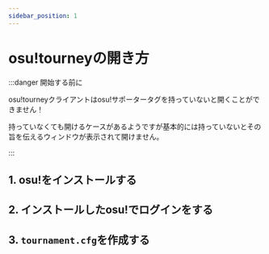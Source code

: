 ```yaml
---
sidebar_position: 1
---
```


# osu!tourneyの開き方

:::danger 開始する前に

osu!tourneyクライアントはosu!サポータータグを持っていないと開くことができません！

持っていなくても開けるケースがあるようですが基本的には持っていないとその旨を伝えるウィンドウが表示されて開けません。

:::

## 1. osu!をインストールする

## 2. インストールしたosu!でログインをする

## 3. `tournament.cfg`を作成する
